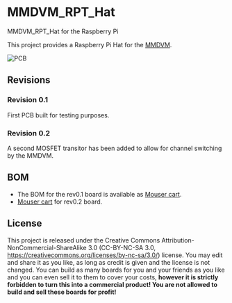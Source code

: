 # MMDVM_RPT_Hat
MMDVM_RPT_Hat for the Raspberry Pi

This project provides a Raspberry Pi Hat for the [MMDVM](https://github.com/g4klx/MMDVM).

![PCB](https://gitlab.df2et.de/df2et/MMDVM_RPT_Hat/raw/master/MMDVM_RPT_Hat.png)

## Revisions

### Revision 0.1
First PCB built for testing purposes.

### Revision 0.2
A second MOSFET transitor has been added to allow for channel switching by the MMDVM.

## BOM
* The BOM for the rev0.1 board is available as [Mouser cart](https://www.mouser.com/ProjectManager/ProjectDetail.aspx?AccessID=13f81d64ff).
* [Mouser cart](https://www.mouser.com/ProjectManager/ProjectDetail.aspx?AccessID=fb0666986e) for rev0.2 board.

## License
This project is released under the Creative Commons Attribution-NonCommercial-ShareAlike 3.0 (CC-BY-NC-SA 3.0, https://creativecommons.org/licenses/by-nc-sa/3.0/) license. You may edit and share it as you like, as long as credit is given and the license is not changed. You can build as many boards for you and your friends as you like and you can even sell it to them to cover your costs, **however it is strictly forbidden to turn this into a commercial product! You are not allowed to build and sell these boards for profit!**
